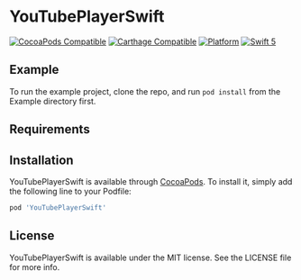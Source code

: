 # YouTubePlayerSwift

[![CocoaPods Compatible](https://img.shields.io/cocoapods/v/YouTubePlayerSwift.svg)](https://img.shields.io/cocoapods/v/YouTubePlayerSwift.svg)
[![Carthage Compatible](https://img.shields.io/badge/Carthage-compatible-4BC51D.svg?style=flat)](https://github.com/Carthage/Carthage)
[![Platform](https://img.shields.io/cocoapods/p/YouTubePlayerSwift.svg?style=flat)](http://cocoadocs.org/docsets/YouTubePlayerSwift)
[![Swift 5](https://img.shields.io/badge/Swift-5.0-orange.svg?style=flat)](https://developer.apple.com/swift/)

## Example

To run the example project, clone the repo, and run `pod install` from the Example directory first.

## Requirements

## Installation

YouTubePlayerSwift is available through [CocoaPods](https://cocoapods.org). To install
it, simply add the following line to your Podfile:

```ruby
pod 'YouTubePlayerSwift'
```

## License

YouTubePlayerSwift is available under the MIT license. See the LICENSE file for more info.
